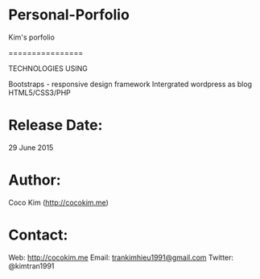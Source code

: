 # Personal-Porfolio

Kim's porfolio

================

TECHNOLOGIES USING

Bootstraps - responsive design framework
Intergrated wordpress as blog 
HTML5/CSS3/PHP

Release Date:
=======================================================================
29 June 2015

Author: 
=======================================================================
Coco Kim (http://cocokim.me)

Contact:
=======================================================================
Web: http://cocokim.me
Email: trankimhieu1991@gmail.com
Twitter: @kimtran1991








